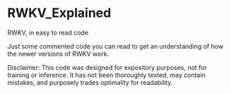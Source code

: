 # RWKV_Explained
RWKV, in easy to read code

Just some commented code you can read to get an understanding of how the newer versions of RWKV work.

Disclaimer: This code was designed for expository purposes, not for training or inference. It has not been thoroughly tested, may contain mistakes, and purposely trades optimality for readability.
